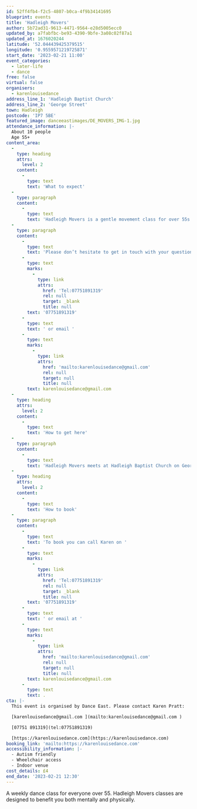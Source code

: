 ```yaml
---
id: 52ff4fb4-f2c5-4807-b0ca-4f9b34141695
blueprint: events
title: 'Hadleigh Movers'
author: 5b72ad31-9613-4471-9564-e28d5005ecc0
updated_by: a7fabfbc-be93-4390-9bfe-3a08c02f87a1
updated_at: 1676020244
latitude: '52.044439425379515'
longitude: '0.9559571219725871'
start_date: '2023-02-21 11:00'
event_categories:
  - later-life
  - dance
free: false
virtual: false
organisers:
  - karenlouisedance
address_line_1: 'Hadleigh Baptist Church'
address_line_2: 'George Street'
town: Hadleigh
postcode: 'IP7 5BE'
featured_image: danceeastimages/DE_MOVERS_IMG-1.jpg
attendance_information: |-
  About 10 people
  Age 55+
content_area:
  -
    type: heading
    attrs:
      level: 2
    content:
      -
        type: text
        text: 'What to expect'
  -
    type: paragraph
    content:
      -
        type: text
        text: 'Hadleigh Movers is a gentle movement class for over 55s. Held every Tuesday, 11am – 12.30am at Hadleigh Baptist Church. The session is led by experienced dance artists, where you will explore a range of taught and improvisational exercises to get your body moving, have a chance to socialise, and – most importantly – have fun! Tea and biscuits are also included! '
  -
    type: paragraph
    content:
      -
        type: text
        text: 'Please don’t hesitate to get in touch with your questions or concerns. You can call our organiser Karen Pratt on '
      -
        type: text
        marks:
          -
            type: link
            attrs:
              href: 'Tel:07751891319'
              rel: null
              target: _blank
              title: null
        text: '07751891319'
      -
        type: text
        text: ' or email '
      -
        type: text
        marks:
          -
            type: link
            attrs:
              href: 'mailto:karenlouisedance@gmail.com'
              rel: null
              target: null
              title: null
        text: karenlouisedance@gmail.com
  -
    type: heading
    attrs:
      level: 2
    content:
      -
        type: text
        text: 'How to get here'
  -
    type: paragraph
    content:
      -
        type: text
        text: 'Hadleigh Movers meets at Hadleigh Baptist Church on George Street in Hadleigh, IP7 5BE.'
  -
    type: heading
    attrs:
      level: 2
    content:
      -
        type: text
        text: 'How to book'
  -
    type: paragraph
    content:
      -
        type: text
        text: 'To book you can call Karen on '
      -
        type: text
        marks:
          -
            type: link
            attrs:
              href: 'Tel:07751891319'
              rel: null
              target: _blank
              title: null
        text: '07751891319'
      -
        type: text
        text: ' or email at '
      -
        type: text
        marks:
          -
            type: link
            attrs:
              href: 'mailto:karenlouisedance@gmail.com'
              rel: null
              target: null
              title: null
        text: karenlouisedance@gmail.com
      -
        type: text
        text: .
cta: |-
  This event is organised by Dance East. Please contact Karen Pratt:

  [karenlouisedance@gmail.com ](mailto:karenlouisedance@gmail.com )

  [07751 891319](tel:07751891319)

  [https://karenlouisedance.com](https://karenlouisedance.com)
booking_link: 'mailto:https://karenlouisedance.com'
accessibility_information: |-
  - Autism friendly
  - Wheelchair access
  - Indoor venue
cost_details: £4
end_date: '2023-02-21 12:30'
---
```

A weekly dance class for everyone over 55. Hadleigh Movers classes are designed to benefit you both mentally and physically.